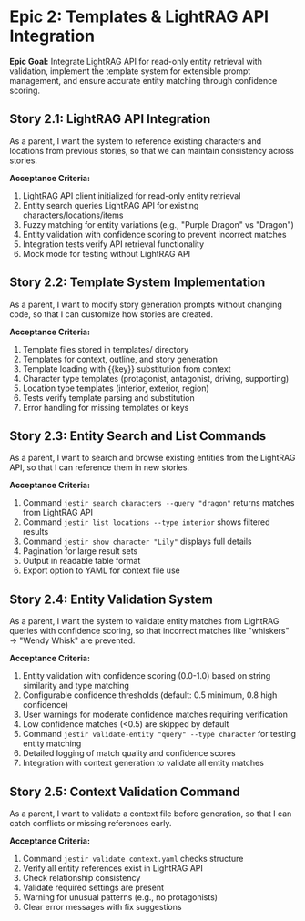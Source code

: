 # Epic 2: Templates & LightRAG API Integration

**Epic Goal:** Integrate LightRAG API for read-only entity retrieval with validation, implement the template system for extensible prompt management, and ensure accurate entity matching through confidence scoring.

## Story 2.1: LightRAG API Integration

As a parent,
I want the system to reference existing characters and locations from previous stories,
so that we can maintain consistency across stories.

**Acceptance Criteria:**

1. LightRAG API client initialized for read-only entity retrieval
2. Entity search queries LightRAG API for existing characters/locations/items
3. Fuzzy matching for entity variations (e.g., "Purple Dragon" vs "Dragon")
4. Entity validation with confidence scoring to prevent incorrect matches
5. Integration tests verify API retrieval functionality
6. Mock mode for testing without LightRAG API

## Story 2.2: Template System Implementation

As a parent,
I want to modify story generation prompts without changing code,
so that I can customize how stories are created.

**Acceptance Criteria:**

1. Template files stored in templates/ directory
2. Templates for context, outline, and story generation
3. Template loading with {{key}} substitution from context
4. Character type templates (protagonist, antagonist, driving, supporting)
5. Location type templates (interior, exterior, region)
6. Tests verify template parsing and substitution
7. Error handling for missing templates or keys

## Story 2.3: Entity Search and List Commands

As a parent,
I want to search and browse existing entities from the LightRAG API,
so that I can reference them in new stories.

**Acceptance Criteria:**

1. Command `jestir search characters --query "dragon"` returns matches from LightRAG API
2. Command `jestir list locations --type interior` shows filtered results
3. Command `jestir show character "Lily"` displays full details
4. Pagination for large result sets
5. Output in readable table format
6. Export option to YAML for context file use

## Story 2.4: Entity Validation System

As a parent,
I want the system to validate entity matches from LightRAG queries with confidence scoring,
so that incorrect matches like "whiskers" → "Wendy Whisk" are prevented.

**Acceptance Criteria:**

1. Entity validation with confidence scoring (0.0-1.0) based on string similarity and type matching
2. Configurable confidence thresholds (default: 0.5 minimum, 0.8 high confidence)
3. User warnings for moderate confidence matches requiring verification
4. Low confidence matches (<0.5) are skipped by default
5. Command `jestir validate-entity "query" --type character` for testing entity matching
6. Detailed logging of match quality and confidence scores
7. Integration with context generation to validate all entity matches

## Story 2.5: Context Validation Command

As a parent,
I want to validate a context file before generation,
so that I can catch conflicts or missing references early.

**Acceptance Criteria:**

1. Command `jestir validate context.yaml` checks structure
2. Verify all entity references exist in LightRAG API
3. Check relationship consistency
4. Validate required settings are present
5. Warning for unusual patterns (e.g., no protagonists)
6. Clear error messages with fix suggestions
